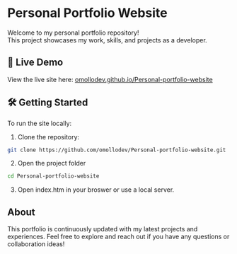 # Personal Portfolio Website

Welcome to my personal portfolio repository!  
This project showcases my work, skills, and projects as a developer.

## 🚀 Live Demo

View the live site here: [omollodev.github.io/Personal-portfolio-website](https://omollodev.github.io/Personal-portfolio-website/)

## 🛠️ Getting Started

To run the site locally:

1. Clone the repository:

```bash
git clone https://github.com/omollodev/Personal-portfolio-website.git
```

2. Open the project folder

```bash
cd Personal-portfolio-website
```

3. Open index.htm in your broswer or use a local server.

## About

This portfolio is continuously updated with my latest projects and experiences.
Feel free to explore and reach out if you have any questions or collaboration ideas!
